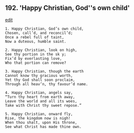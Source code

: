 
## 192.  'Happy Christian, God''s own child'
[edit](https://docs.google.com/document/d/1s5E0RZeW41dXYYsUK0bkYrsciT1_dVSP/edit?mode=html)



    1. Happy Christian, God’s own child, 
    Chosen, call’d, and reconcil’d;
    Once a rebel full of taint,
    Now a duteous, humble saint.

    2. Happy Christian, look on high,
    See thy portion in the sk y;
    Fix’d by everlasting love,
    Who that portion can remove?

    3. Happy Christian, though the earth 
    Cannot know thy gracious worth,
    Yet thy God shall soon proclaim, 
    Through all heav’n, thy favour’d name.

    4. Happy Christian, angels say,
    “Turn thy heart from earth away,
    Leave the world and all its woes,
    Take with Christ thy sweet repose.”

    5. Happy Christian, onward fly,
    Rise, the kingdom now is nigh!
    When thou shalt, upon His throne,
    See what Christ has made thine own.
